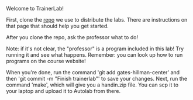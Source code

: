 Welcome to TrainerLab!

First, clone the [repo](https://github.com/cmugpi/gpi-labs) we use to
distribute the labs. There are instructions on that page that should help you
get started.

After you clone the repo, ask the professor what to do!

Note: if it's not clear, the "professor" is a program included in this lab!
Try running it and see what happens. Remember: you can look up how to run
programs on the course website!

When you're done, run the command 'git add gates-hillman-center' and then
'git commit -m "Finish trainerlab"' to save your changes. Next, run the
command 'make', which will give you a handin.zip file.
You can scp it to your laptop and upload it to Autolab
from there.
